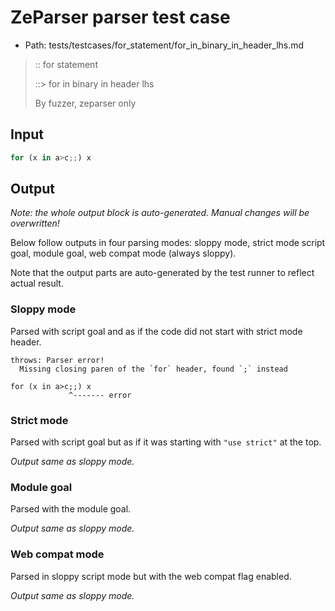 # ZeParser parser test case

- Path: tests/testcases/for_statement/for_in_binary_in_header_lhs.md

> :: for statement
>
> ::> for in binary in header lhs
>
> By fuzzer, zeparser only


## Input

`````js
for (x in a>c;;) x
`````

## Output

_Note: the whole output block is auto-generated. Manual changes will be overwritten!_

Below follow outputs in four parsing modes: sloppy mode, strict mode script goal, module goal, web compat mode (always sloppy).

Note that the output parts are auto-generated by the test runner to reflect actual result.

### Sloppy mode

Parsed with script goal and as if the code did not start with strict mode header.

`````
throws: Parser error!
  Missing closing paren of the `for` header, found `;` instead

for (x in a>c;;) x
             ^------- error
`````

### Strict mode

Parsed with script goal but as if it was starting with `"use strict"` at the top.

_Output same as sloppy mode._

### Module goal

Parsed with the module goal.

_Output same as sloppy mode._

### Web compat mode

Parsed in sloppy script mode but with the web compat flag enabled.

_Output same as sloppy mode._
